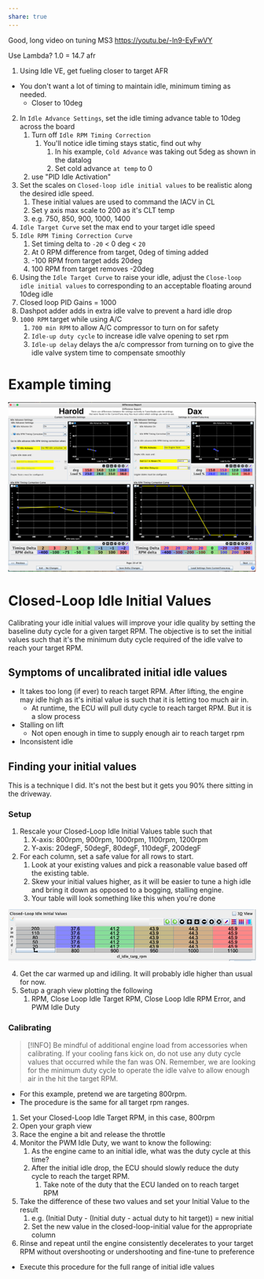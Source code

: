 ```yaml
---
share: true
---
```


Good, long video on tuning MS3
https://youtu.be/-ln9-EyFwVY

Use Lambda? 1.0 = 14.7 afr

1. Using Idle VE, get fueling closer to target AFR

- You don't want a lot of timing to maintain idle, minimum timing as needed. 
    - Closer to 10deg

2. In `Idle Advance Settings`, set the idle timing advance table to 10deg across the board
    1. Turn off `Idle RPM Timing Correction`
        1. You'll notice idle timing stays static, find out why
            1. In his example, `Cold Advance` was taking out 5deg as shown in the datalog
            2. Set cold advance `at temp` to 0
    2. use "PID Idle Activation" 
3. Set the scales on `Closed-loop idle initial values` to be realistic along the desired idle speed. 
    1. These initial values are used to command the IACV in CL
    2. Set y axis max scale to 200 as it's CLT temp
    3. e.g. 750, 850, 900, 1000, 1400
4. `Idle Target Curve` set the max end to your target idle speed
5. `Idle RPM Timing Correction Curve` 
    1. Set timing delta to `-20` < 0 deg < `20`
    2. At 0 RPM difference from target, 0deg of timing added
    3. -100 RPM from target adds 20deg
    4. 100 RPM from target removes -20deg
6. Using the `Idle Target Curve` to raise your idle, adjust the `Close-loop idle initial values` to corresponding to an acceptable floating around 10deg idle 
7. Closed loop PID Gains = 1000
8. Dashpot adder adds in extra idle valve to prevent a hard idle drop
9. `1000 RPM` target while using A/C
    1. `700 min RPM` to allow A/C compressor to turn on for safety
    2. `Idle-up duty cycle` to increase idle valve opening to set rpm
    3. `Idle-up delay` delays the a/c compressor from turning on to give the idle valve system time to compensate smoothly

# Example timing
![CleanShot 2023-01-22 at 18.28.31.png](../../../0%20-%20Attachments/CleanShot%202023-01-22%20at%2018.28.31.png)


# Closed-Loop Idle Initial Values
Calibrating your idle initial values will improve your idle quality by setting the baseline duty cycle for a given target RPM. 
The objective is to set the initial values such that it's the minimum duty cycle required of the idle valve to reach your target RPM.

## Symptoms of uncalibrated initial idle values
- It takes too long (if ever) to reach target RPM. After lifting, the engine may idle high as it's initial value is such that it is letting too much air in. 
    - At runtime, the ECU will pull duty cycle to reach target RPM. But it is a slow process
- Stalling on lift
    - Not open enough in time to supply enough air to reach target rpm
- Inconsistent idle

## Finding your initial values
This is a technique I did. It's not the best but it gets you 90% there sitting in the driveway.

### Setup
1. Rescale your Closed-Loop Idle Initial Values table such that
    1. X-axis: 800rpm, 900rpm, 1000rpm, 1100rpm, 1200rpm
    2. Y-axis: 20degF, 50degF, 80degF, 110degF, 200degF
2. For each column, set a safe value for all rows to start.
    1. Look at your existing values and pick a reasonable value based off the existing table. 
    2. Skew your initial values higher, as it will be easier to tune a high idle and bring it down as opposed to a bogging, stalling engine.
    3. Your table will look something like this when you're done

![CleanShot 2023-01-22 at 18.13.10.png](../../../0%20-%20Attachments/CleanShot%202023-01-22%20at%2018.13.10.png)

4. Get the car warmed up and idiling. It will probably idle higher than usual for now.
5. Setup a graph view plotting the following
    1. RPM, Close Loop Idle Target RPM, Close Loop Idle RPM Error, and PWM Idle Duty

### Calibrating
>[!INFO] Be mindful of additional engine load from accessories when calibrating. If your cooling fans kick on, do not use any duty cycle values that occurred while the fan was ON. Remember, we are looking for the minimum duty cycle to operate the idle valve to allow enough air in the hit the target RPM.
- For this example, pretend we are targeting 800rpm.
- The procedure is the same for all target rpm ranges. 

1. Set your Closed-Loop Idle Target RPM, in this case, 800rpm
2. Open your graph view
3. Race the engine a bit and release the throttle
4. Monitor the PWM Idle Duty, we want to know the following:
    1. As the engine came to an initial idle, what was the duty cycle at this time?
    2. After the initial idle drop, the ECU should slowly reduce the duty cycle to reach the target RPM.
        1. Take note of the duty that the ECU landed on to reach target RPM
5. Take the difference of these two values and set your Initial Value to the result
    1. e.g. (Initial Duty - (Initial duty - actual duty to hit target)) = new initial
    2. Set the new value in the closed-loop-initial value for the appropriate column
6. Rinse and repeat until the engine consistently decelerates to your target RPM without overshooting or undershooting and fine-tune to preference

- Execute this procedure for the full range of initial idle values